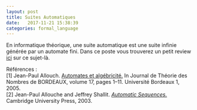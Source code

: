 ```yaml
---
layout: post
title: Suites Automatiques
date:   2017-11-21 15:38:39
categories: formal_language
---
```


En informatique théorique, une suite automatique est une suite infinie générée par un automate fini. Dans ce poste vous trouverez un petit review <a href="/assets/automatic_sequence/suites_automatiques.html">ici</a> sur ce sujet-là.

<p>Références : <br>[1] Jean-Paul Allouch. <a href="http://www.numdam.org/item/JTNB_2005__17_1_1_0">Automates et algébricité.</a> In Journal de Théorie des Nombres de BORDEAUX, volume 17, pages 1–11. Université Bordeaux 1, 2005. <br>[2] Jean-Paul Allouche and Jeffrey Shallit. <a href="https://assets.cambridge.org/97805218/23326/frontmatter/9780521823326_frontmatter.pdf"><em>Automatic Sequences.</em></a> Cambridge University Press, 2003.</p>
